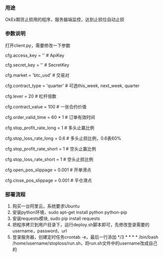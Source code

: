 ### 用途

OkEx期货止损用的程序，服务器端监控，达到止损位自动止损


### 参数说明

打开client.py，需要修改一下参数

cfg.access_key = '' # ApiKey

cfg.secret_key = '' # SecretKey

cfg.market = 'btc_usd' # 交易对

cfg.contract_type = 'quarter' # 可选this_week, next_week, quarter

cfg.lever = 20 # 杠杆倍数

cfg.contract_value = 100 # 一张合约价值

cfg.order_valid_time = 60 * 1 # 订单有效时间

cfg.stop_profit_rate_long = 1 # 多头止赢比例

cfg.stop_loss_rate_long = 0.6 # 多头止损比例，0.6表60%

cfg.stop_profit_rate_short = 1 # 空头止赢比例

cfg.stop_loss_rate_short = 1 # 空头止损比例

cfg.open_pos_slippage = 0.001 # 开单滑点

cfg.close_pos_slippage = 0.001 # 平仓滑点

### 部署流程

1. 购买一台阿里云，系统要求Ubuntu
2. 安装python环境，sudo apt-get install python python-pip
3. 安装requests模块, sudo pip install requests
4. 把程序拷贝到用户目录下，运行deploy.sh脚本即可，先修改登录需要的username，password，url
5. 登录服务器，创建定时任务crontab -e，最后一行添加 */3 * * * * /bin/bash /home/username/stoploss/run.sh，将run.sh文件中的username改成自己的
